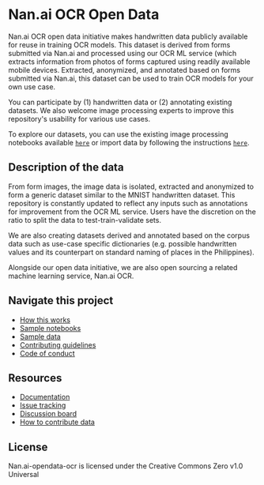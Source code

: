 # Nan.ai OCR Open Data
Nan.ai OCR open data initiative makes handwritten data publicly available for reuse in training OCR models. This dataset is derived from forms submitted via Nan.ai and processed using our OCR ML service (which extracts information from photos of forms captured using readily available mobile devices. Extracted, anonymized, and annotated based on forms submitted via Nan.ai, this dataset can be used to train OCR models for your own use case.

You can participate by (1) handwritten data or (2) annotating existing datasets. We also welcome image processing experts to improve this repository's usability for various use cases.

To explore our datasets, you can use the existing image processing notebooks available [`here`](https://github.com/Saphron-Asia/nan.ai-opendata-ocr/tree/main/notebooks) or import data by following the instructions [`here`](https://github.com/Saphron-Asia/nan.ai-opendata-ocr/blob/main/HOWTO.md).

## Description of the data
From form images, the image data is isolated, extracted and anonymized to form a generic dataset similar to the MNIST handwritten dataset. This repository is constantly updated to reflect any inputs such as annotations for improvement from the OCR ML service. Users have the discretion on the ratio to split the data to test-train-validate sets.

We are also creating datasets derived and annotated based on the corpus data such as use-case specific dictionaries (e.g. possible handwritten values and its counterpart on standard naming of places in the Philippines).

Alongside our open data initiative, we are also open sourcing a related machine learning service, Nan.ai OCR.

## Navigate this project
* [How this works](https://github.com/Saphron-Asia/nan.ai-opendata-ocr/blob/main/HOWTO.md)
* [Sample notebooks](https://github.com/Saphron-Asia/nan.ai-opendata-ocr/tree/main/notebooks)
* [Sample data](https://github.com/Saphron-Asia/nan.ai-opendata-ocr/tree/main/sample%20data)
* [Contributing guidelines](https://github.com/Saphron-Asia/nan.ai-opendata-ocr/blob/main/CONTRIBUTING.md) 
* [Code of conduct](https://github.com/Saphron-Asia/nan.ai-opendata-ocr/blob/main/CODEOFCODUCT.md)

## Resources
* [Documentation](link)
* [Issue tracking](https://github.com/Saphron-Asia/nan.ai-opendata-ocr/issues)
* [Discussion board](https://github.com/Saphron-Asia/nan.ai-opendata-ocr/discussions)
* [How to contribute data](https://github.com/Saphron-Asia/nan.ai-opendata-ocr/blob/main/CONTRIBUTE.md) 

## License
Nan.ai-opendata-ocr is licensed under the Creative Commons Zero v1.0 Universal
